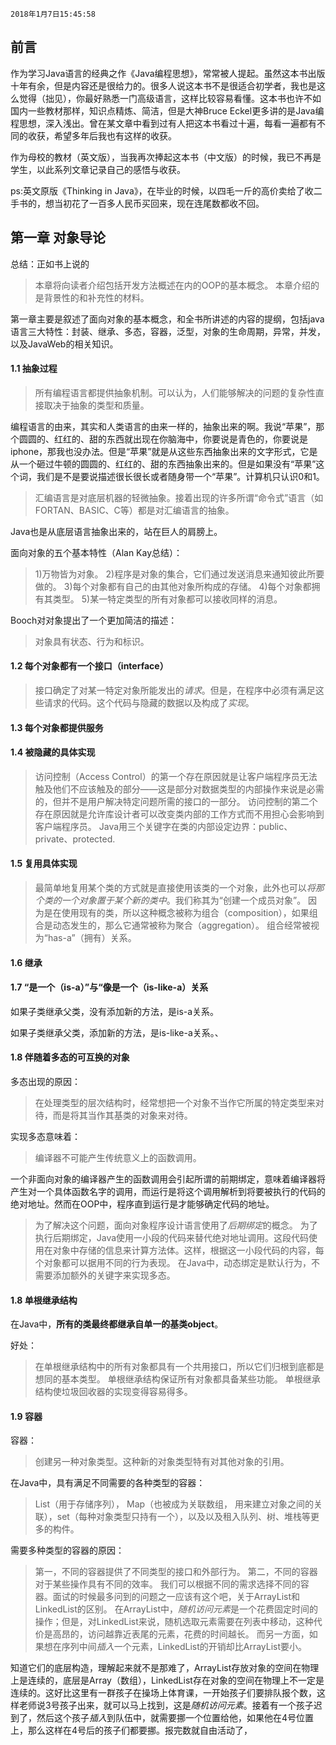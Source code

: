 <code>2018年1月7日15:45:58</code>

## 前言

作为学习Java语言的经典之作《Java编程思想》，常常被人提起。虽然这本书出版十年有余，但是内容还是很给力的。很多人说这本书不是很适合初学者，我也是这么觉得（拙见），你最好熟悉一门高级语言，这样比较容易看懂。这本书也许不如国内一些教材那样，知识点精炼、简洁，但是大神Bruce Eckel更多讲的是Java编程思想，深入浅出。曾在某文章中看到过有人把这本书看过十遍，每看一遍都有不同的收获，希望多年后我也有这样的收获。  

作为母校的教材（英文版），当我再次捧起这本书（中文版）的时候，我已不再是学生，以此系列文章记录自己的感悟与收获。  

ps:英文原版《Thinking in Java》，在毕业的时候，以四毛一斤的高价卖给了收二手书的，想当初花了一百多人民币买回来，现在连尾数都收不回。

## 第一章 对象导论

总结：正如书上说的
>本章将向读者介绍包括开发方法概述在内的OOP的基本概念。
>本章介绍的是背景性的和补充性的材料。  

第一章主要是叙述了面向对象的基本概念，和全书所讲述的内容的提纲，包括java语言三大特性：封装、继承、多态，容器，泛型，对象的生命周期，异常，并发，以及JavaWeb的相关知识。

#### 1.1 抽象过程

>所有编程语言都提供抽象机制。可以认为，人们能够解决的问题的复杂性直接取决于抽象的类型和质量。  

编程语言的由来，其实和人类语言的由来一样的，抽象出来的啊。我说“苹果”，那个圆圆的、红红的、甜的东西就出现在你脑海中，你要说是青色的，你要说是iphone，那我也没办法。但是“苹果”就是从这些东西抽象出来的文字形式，它是从一个砸过牛顿的圆圆的、红红的、甜的东西抽象出来的。但是如果没有“苹果”这个词，我们是不是要说描述很长很长或者随身带一个“苹果”。计算机只认识0和1。

>汇编语言是对底层机器的轻微抽象。接着出现的许多所谓“命令式”语言（如FORTAN、BASIC、C等）都是对汇编语言的抽象。

Java也是从底层语言抽象出来的，站在巨人的肩膀上。 

面向对象的五个基本特性（Alan Kay总结）：
>1)万物皆为对象。
>2)程序是对象的集合，它们通过发送消息来通知彼此所要做的。
>3)每个对象都有自己的由其他对象所构成的存储。
>4)每个对象都拥有其类型。
>5)某一特定类型的所有对象都可以接收同样的消息。

Booch对对象提出了一个更加简洁的描述：
>对象具有状态、行为和标识。  

#### 1.2 每个对象都有一个接口（interface）

>接口确定了对某一特定对象所能发出的<i>请求</i>。但是，在程序中必须有满足这些请求的代码。这个代码与隐藏的数据以及构成了<i>实现</i>。

#### 1.3 每个对象都提供服务

#### 1.4 被隐藏的具体实现

>访问控制（Access Control）的第一个存在原因就是让客户端程序员无法触及他们不应该触及的部分——这是部分对数据类型的内部操作来说是必需的，但并不是用户解决特定问题所需的接口的一部分。
>访问控制的第二个存在原因就是允许库设计者可以改变类内部的工作方式而不用担心会影响到客户端程序员。
>Java用三个关键字在类的内部设定边界：public、private、protected.

#### 1.5 复用具体实现

>最简单地复用某个类的方式就是直接使用该类的一个对象，此外也可以<i>将那个类的一个对象置于某个新的类中</i>。我们称其为“创建一个成员对象”。
>因为是在使用现有的类，所以这种概念被称为组合（composition），如果组合是动态发生的，那么它通常被称为聚合（aggregation）。
>组合经常被视为“has-a”（拥有）关系。

#### 1.6 继承

#### 1.7 “是一个（is-a）”与“像是一个（is-like-a）关系

如果子类继承父类，没有添加新的方法，是is-a关系。

如果子类继承父类，添加新的方法，是is-like-a关系。、

#### 1.8 伴随着多态的可互换的对象

多态出现的原因：
>在处理类型的层次结构时，经常想把一个对象不当作它所属的特定类型来对待，而是将其当作其基类的对象来对待。

实现多态意味着：
>编译器不可能产生传统意义上的函数调用。

一个非面向对象的编译器产生的函数调用会引起所谓的前期绑定，意味着编译器将产生对一个具体函数名字的调用，而运行是将这个调用解析到将要被执行的代码的绝对地址。然而在OOP中，程序直到运行是才能够确定代码的地址。
>为了解决这个问题，面向对象程序设计语言使用了<i>后期绑定</i>的概念。
>为了执行后期绑定，Java使用一小段的代码来替代绝对地址调用。这段代码使用在对象中存储的信息来计算方法体。这样，根据这一小段代码的内容，每个对象都可以据用不同的行为表现。
>在Java中，动态绑定是默认行为，不需要添加额外的关键字来实现多态。

#### 1.8 单根继承结构

在Java中，<strong>所有的类最终都继承自单一的基类object</strong>。

好处：
>在单根继承结构中的所有对象都具有一个共用接口，所以它们归根到底都是想同的基本类型。
>单根继承结构保证所有对象都具备某些功能。
>单根继承结构使垃圾回收器的实现变得容易得多。

#### 1.9 容器

容器：
>创建另一种对象类型。这种新的对象类型特有对其他对象的引用。

在Java中，具有满足不同需要的各种类型的容器：
>List（用于存储序列）， Map（也被成为关联数组， 用来建立对象之间的关联），set（每种对象类型只持有一个），以及以及租入队列、树、堆栈等更多的构件。

需要多种类型的容器的原因：
>第一，不同的容器提供了不同类型的接口和外部行为。
>第二，不同的容器对于某些操作具有不同的效率。
我们可以根据不同的需求选择不同的容器。面试的时候最多问到的问题之一应该有这个吧，关于ArrayList和LinkedList的区别。
>在ArrayList中，<i>随机访问元素</i>是一个花费固定时间的操作；但是，对LinkedList来说，随机选取元素需要在列表中移动，这种代价是高昂的，访问越靠近表尾的元素，花费的时间越长。
>而另一方面，如果想在序列中间<i>插入</i>一个元素，LinkedList的开销却比ArrayList要小。

知道它们的底层构造，理解起来就不是那难了，ArrayList存放对象的空间在物理上是连续的，底层是Array（数组），LinkedList存在对象的空间在物理上不一定是连续的。这好比这里有一群孩子在操场上体育课，一开始孩子们要排队报个数，这样老师说3号孩子出来，就可以马上找到，这是<i>随机访问元素</i>。接着有一个孩子迟到了，然后这个孩子<i>插入</i>到队伍中，就需要挪一个位置给他，如果他在4号位置上，那么这样在4号后的孩子们都要挪。报完数就自由活动了，







